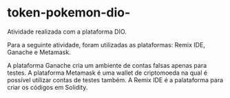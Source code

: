 # token-pokemon-dio-

Atividade realizada com a plataforma DIO. 

Para a seguinte atividade, foram utilizadas as plataformas: Remix IDE, Ganache e Metamask.

A plataforma Ganache cria um ambiente de contas falsas apenas para testes.
A plataforma Metamask é uma wallet de criptomoeda na qual é possível utilizar contas de testes também. 
A Remix IDE é a palataforma para criar os códigos em Solidity. 
